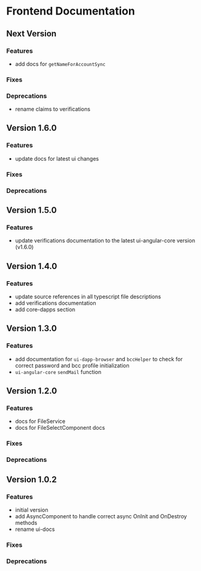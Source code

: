 # Frontend Documentation

## Next Version
### Features
- add docs for `getNameForAccountSync`

### Fixes
### Deprecations
- rename claims to verifications

## Version 1.6.0
### Features
- update docs for latest ui changes

### Fixes
### Deprecations

## Version 1.5.0
### Features
- update verifications documentation to the latest ui-angular-core version (v1.6.0)

## Version 1.4.0
### Features
- update source references in all typescript file descriptions
- add verifications documentation
- add core-dapps section

## Version 1.3.0
### Features
- add documentation for `ui-dapp-browser` and `bccHelper` to check for correct password and bcc profile initialization
- `ui-angular-core` `sendMail` function

## Version 1.2.0
### Features
- docs for FileService
- docs for FileSelectComponent docs

### Fixes
### Deprecations

## Version 1.0.2
### Features
- initial version
- add AsyncComponent to handle correct async OnInit and OnDestroy methods
- rename ui-docs

### Fixes
### Deprecations
